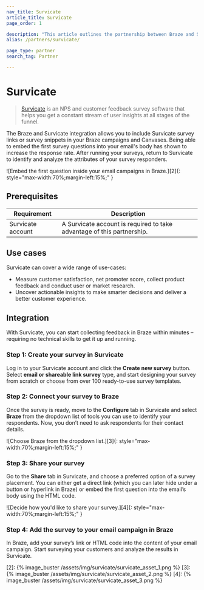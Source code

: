 ```yaml
---
nav_title: Survicate
article_title: Survicate
page_order: 1

description: "This article outlines the partnership between Braze and Survicate - an NPS and customer feedback survey software that helps you get a constant stream of user insights at all stages of the funnel."
alias: /partners/survicate/

page_type: partner
search_tag: Partner

---
```


# Survicate

> [Survicate][1] is an NPS and customer feedback survey software that helps you get a constant stream of user insights at all stages of the funnel.

The Braze and Survicate integration allows you to include Survicate survey links or survey snippets in your Braze campaigns and Canvases. Being able to embed the first survey questions into your email's body has shown to increase the response rate. After running your surveys, return to Survicate to identify and analyze the attributes of your survey responders.

![Embed the first question inside your email campaigns in Braze.][2]{: style="max-width:70%;margin-left:15%;" }

## Prerequisites

| Requirement | Description |
| ----------- | ----------- |
| Survicate account | A Survicate account is required to take advantage of this partnership. |

## Use cases

Survicate can cover a wide range of use-cases: 
- Measure customer satisfaction, net promoter score, collect product feedback and conduct user or market research.
- Uncover actionable insights to make smarter decisions and deliver a better customer experience.

## Integration

With Survicate, you can start collecting feedback in Braze within minutes – requiring no technical skills to get it up and running.

### Step 1: Create your survey in Survicate

Log in to your Survicate account and click the **Create new survey** button. Select **email or shareable link survey** type, and start designing your survey from scratch or choose from over 100 ready-to-use survey templates.

### Step 2: Connect your survey to Braze

Once the survey is ready, move to the **Configure** tab in Survicate and select **Braze** from the dropdown list of tools you can use to identify your respondents. Now, you don’t need to ask respondents for their contact details.

![Choose Braze from the dropdown list.][3]{: style="max-width:70%;margin-left:15%;" }

### Step 3: Share your survey

Go to the **Share** tab in Survicate, and choose a preferred option of a survey placement. You can either get a direct link (which you can later hide under a button or hyperlink in Braze) or embed the first question into the email’s body using the HTML code.

![Decide how you'd like to share your survey.][4]{: style="max-width:70%;margin-left:15%;" }

### Step 4: Add the survey to your email campaign in Braze

In Braze, add your survey’s link or HTML code into the content of your email campaign. Start surveying your customers and analyze the results in Survicate.

[1]: https://survicate.com/
[2]:  {% image_buster /assets/img/survicate/survicate_asset_1.png %}
[3]:  {% image_buster /assets/img/survicate/survicate_asset_2.png %}
[4]:  {% image_buster /assets/img/survicate/survicate_asset_3.png %}